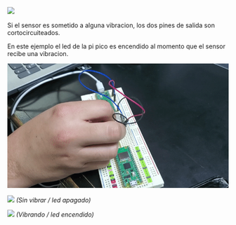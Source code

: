 ![](https://sensorkit.joy-it.net/files/files/sensors/KY-031/KY-031.png)

Si el sensor es sometido a alguna vibracion, los dos pines de salida son cortocircuiteados.

En este ejemplo el led de la pi pico es encendido al momento que el sensor recibe una vibracion.

![](knock.gif)

![](knock_led_off.jpg)
*(Sin vibrar / led apagado)*

![](knock_led_on.jpg)
*(Vibrando / led encendido)*
